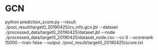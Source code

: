 # GCN

python prediction_score.py --result ./pool_result/target0_20190425/cv_info.gcn.jbl --dataset ./processed_data/target0_20190425/dataset.jbl --node ./processed_data/target0_20190425/dataset_node.csv --cv 0 --scorerank 15000 --train false --output ./pool_result/target0_20190425/score.txt
